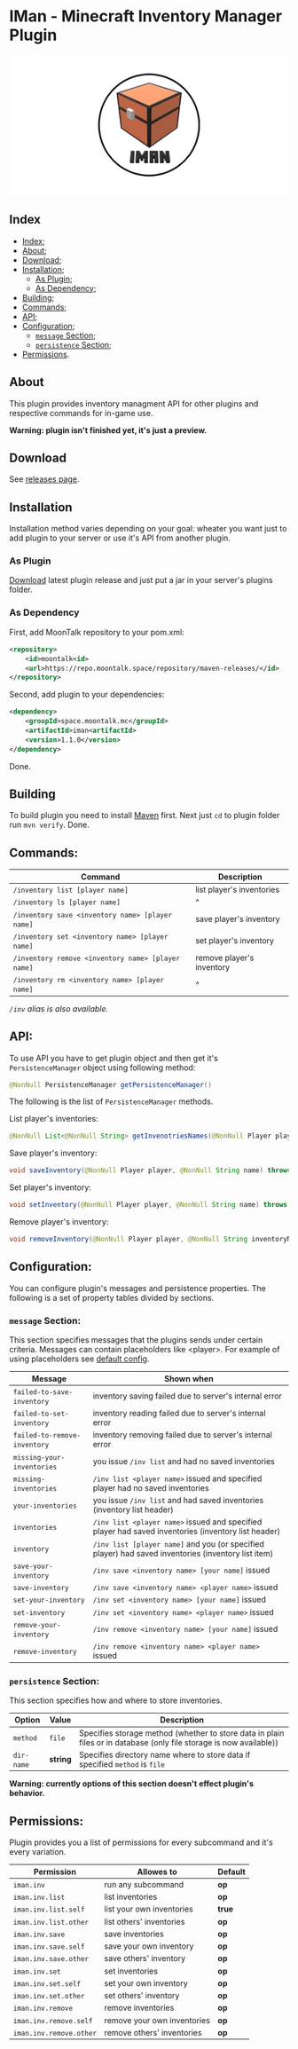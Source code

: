 # IMan - Minecraft Inventory Manager Plugin

![Logo](/images/logo.png)

## Index

- [Index](#index);
- [About](#about);
- [Download](#download);
- [Installation](#installation);
    - [As Plugin](#as-plugin);
    - [As Dependency](#as-dependency);
- [Building](#building);
- [Commands](#commands);
- [API](#api);
- [Configuration](#configuration);
    - [`message` Section](#message-section);
    - [`persistence` Section](#persistence-section);
- [Permissions](#permissions).

## About

This plugin provides inventory managment API for
other plugins and respective commands for in-game use.

**Warning: plugin isn't finished yet, it's just a preview.**

## Download

See [releases page](https://github.com/Maksim2498/mc-iman/releases).

## Installation 

Installation method varies depending on your goal:
wheater you want just to add plugin to your server
or use it's API from another plugin.

### As Plugin

[Download](#download) latest plugin release and just put a jar in
your server's plugins folder.

### As Dependency

First, add MoonTalk repository to your pom.xml:

```xml
<repository>
    <id>moontalk<id>
    <url>https://repo.moontalk.space/repository/maven-releases/</id>
</repository>
```

Second, add plugin to your dependencies:

```xml
<dependency>
    <groupId>space.moontalk.mc</groupId>
    <artifactId>iman<artifactId>
    <version>1.1.0</version>
</dependency>
```

Done.

## Building

To build plugin you need to install [Maven](https://maven.apache.org/) first.
Next just `cd` to plugin folder run `mvn verify`. 
Done.

## Commands:

| Command                                            | Description               |
|----------------------------------------------------|---------------------------|
| `/inventory list [player name]`                    | list player's inventories |
| `/inventory ls [player name]`                      | ^                         |
| `/inventory save <inventory name> [player name]`   | save player's inventory   |
| `/inventory set <inventory name> [player name]`    | set player's inventory    |
| `/inventory remove <inventory name> [player name]` | remove player's inventory |
| `/inventory rm <inventory name> [player name]`     | ^                         |

*`/inv` alias is also available.*

## API:

To use API you have to get plugin object and then get it's `PersistenceManager` object using following method:

```java
@NonNull PersistenceManager getPersistenceManager()
```

The following is the list of `PersistenceManager` methods.

List player's inventories:

```java
@NonNull List<@NonNull String> getInvenotriesNames(@NonNull Player player) throws Exception
```
 
Save player's inventory:

```java
void saveInventory(@NonNull Player player, @NonNull String name) throws Exception
```

Set player's inventory:

```java
void setInventory(@NonNull Player player, @NonNull String name) throws Exception
```

Remove player's inventory:

```java
void removeInventory(@NonNull Player player, @NonNull String inventoryName) throws Exception
```

## Configuration:

You can configure plugin's messages and persistence properties.
The following is a set of property tables divided by sections.

### `message` Section:

This section specifies messages that the plugins sends under certain criteria.
Messages can contain placeholders like \<player\>.
For example of using placeholders see [default config](/src/main/resources/config.yml).

| Message                      | Shown when                                                                                          |
|------------------------------|-----------------------------------------------------------------------------------------------------|
| `failed-to-save-inventory`   | inventory saving failed due to server's internal error                                              |
| `failed-to-set-inventory`    | inventory reading failed due to server's internal error                                             |
| `failed-to-remove-inventory` | inventory removing failed due to server's internal error                                            |
| `missing-your-inventories`   | you issue `/inv list` and had no saved inventories                                                  |
| `missing-inventories`        | `/inv list <player name>` issued and specified player had no saved inventories                      |
| `your-inventories`           | you issue `/inv list` and had saved inventories (inventory list header)                             |
| `inventories`                | `/inv list <player name>` issued and specified player had saved inventories (inventory list header) |
| `inventory`                  | `/inv list [player name]` and you (or specified player) had saved inventories (inventory list item) |
| `save-your-inventory`        | `/inv save <inventory name> [your name]` issued                                                     |
| `save-inventory`             | `/inv save <inventory name> <player name>` issued                                                   |
| `set-your-inventory`         | `/inv set <inventory name> [your name]` issued                                                      |
| `set-inventory`              | `/inv set <inventory name> <player name>` issued                                                    |
| `remove-your-inventory`      | `/inv remove <inventory name> [your name]` issued                                                   |
| `remove-inventory`           | `/inv remove <inventory name> <player name>` issued                                                 |

### `persistence` Section:

This section specifies how and where to store inventories.

| Option     | Value      | Description                                                                                                         |
|------------|------------|---------------------------------------------------------------------------------------------------------------------|
| `method`   | `file`     | Specifies storage method (whether to store data in plain files or in database (only file storage is now available)) |
| `dir-name` | **string** | Specifies directory name where to store data if specified `method` is `file`                                        |

**Warning: currently options of this section doesn't effect plugin's behavior.**

## Permissions:

Plugin provides you a list of permissions for every subcommand and it's every variation.

| Permission              | Allowes to                  | Default  |
|-------------------------|-----------------------------|----------|
| `iman.inv`              | run any subcommand          | **op**   |
| `iman.inv.list`         | list inventories            | **op**   |
| `iman.inv.list.self`    | list your own inventories   | **true** |
| `iman.inv.list.other`   | list others' inventories    | **op**   |
| `iman.inv.save`         | save inventories            | **op**   |
| `iman.inv.save.self`    | save your own inventory     | **op**   |
| `iman.inv.save.other`   | save others' inventory      | **op**   |
| `iman.inv.set`          | set inventories             | **op**   |
| `iman.inv.set.self`     | set your own inventory      | **op**   |
| `iman.inv.set.other`    | set others' inventory       | **op**   |
| `iman.inv.remove`       | remove inventories          | **op**   | 
| `iman.inv.remove.self`  | remove your own inventories | **op**   |
| `iman.inv.remove.other` | remove others' inventories  | **op**   |
